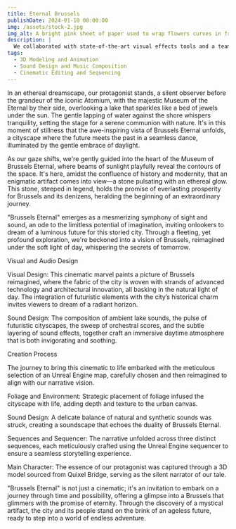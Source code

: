 ```yaml
---
title: Eternal Brussels
publishDate: 2024-01-10 00:00:00
img: /assets/stock-2.jpg
img_alt: A bright pink sheet of paper used to wrap flowers curves in front of rich blue background
description: |
  We collaborated with state-of-the-art visual effects tools and a team of 3D artists to craft stunning, AI-enhanced visuals that immerse viewers in the futuristic world of Brussels Eternal.
tags:
  - 3D Modeling and Animation
  - Sound Design and Music Composition
  - Cinematic Editing and Sequencing
---
```


In an ethereal dreamscape, our protagonist stands, a silent observer before the grandeur of the iconic Atomium, with the majestic Museum of the Eternal by their side, overlooking a lake that sparkles like a bed of jewels under the sun. The gentle lapping of water against the shore whispers tranquility, setting the stage for a serene communion with nature. It's in this moment of stillness that the awe-inspiring vista of Brussels Eternal unfolds, a cityscape where the future meets the past in a seamless dance, illuminated by the gentle embrace of daylight.

As our gaze shifts, we're gently guided into the heart of the Museum of Brussels Eternal, where beams of sunlight playfully reveal the contours of the space. It's here, amidst the confluence of history and modernity, that an enigmatic artifact comes into view—a stone pulsating with an ethereal glow. This stone, steeped in legend, holds the promise of everlasting prosperity for Brussels and its denizens, heralding the beginning of an extraordinary journey.

"Brussels Eternal" emerges as a mesmerizing symphony of sight and sound, an ode to the limitless potential of imagination, inviting onlookers to dream of a luminous future for this storied city. Through a fleeting, yet profound exploration, we're beckoned into a vision of Brussels, reimagined under the soft light of day, whispering the secrets of tomorrow.

Visual and Audio Design

Visual Design: This cinematic marvel paints a picture of Brussels reimagined, where the fabric of the city is woven with strands of advanced technology and architectural innovation, all basking in the natural light of day. The integration of futuristic elements with the city’s historical charm invites viewers to dream of a radiant horizon.

Sound Design: The composition of ambient lake sounds, the pulse of futuristic cityscapes, the sweep of orchestral scores, and the subtle layering of sound effects, together craft an immersive daytime atmosphere that is both invigorating and soothing.

Creation Process

The journey to bring this cinematic to life embarked with the meticulous selection of an Unreal Engine map, carefully chosen and then reimagined to align with our narrative vision.

Foliage and Environment: Strategic placement of foliage infused the cityscape with life, adding depth and texture to the urban canvas.

Sound Design: A delicate balance of natural and synthetic sounds was struck, creating a soundscape that echoes the duality of Brussels Eternal.

Sequences and Sequencer: The narrative unfolded across three distinct sequences, each meticulously crafted using the Unreal Engine sequencer to ensure a seamless storytelling experience.

Main Character: The essence of our protagonist was captured through a 3D model sourced from Quixel Bridge, serving as the silent narrator of our tale.

"Brussels Eternal" is not just a cinematic; it's an invitation to embark on a journey through time and possibility, offering a glimpse into a Brussels that glimmers with the promise of eternity. Through the discovery of a mystical artifact, the city and its people stand on the brink of an ageless future, ready to step into a world of endless adventure.






